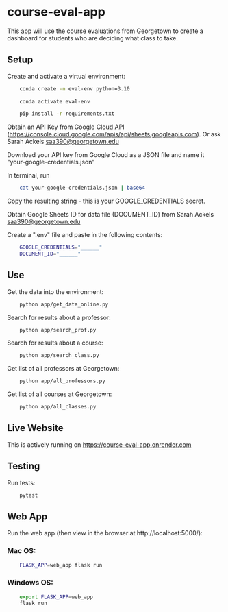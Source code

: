 # course-eval-app
This app will use the course evaluations from Georgetown to create a dashboard for students who are deciding what class to take.

## Setup
Create and activate a virtual environment:

```sh
    conda create -n eval-env python=3.10
    
    conda activate eval-env
``` 

```sh
    pip install -r requirements.txt
```

Obtain an API Key from Google Cloud API (https://console.cloud.google.com/apis/api/sheets.googleapis.com). Or ask Sarah Ackels saa390@georgetown.edu

Download your API key from Google Cloud as a JSON file and name it "your-google-credentials.json"

In terminal, run 
```sh
    cat your-google-credentials.json | base64
```

Copy the resulting string - this is your GOOGLE_CREDENTIALS secret.

Obtain Google Sheets ID for data file (DOCUMENT_ID) from Sarah Ackels saa390@georgetown.edu

Create a ".env" file and paste in the following contents:

```sh
    GOOGLE_CREDENTIALS="______"
    DOCUMENT_ID="______"
```
## Use
Get the data into the environment:
```sh
    python app/get_data_online.py
```

Search for results about a professor:
```sh
    python app/search_prof.py
```

Search for results about a course:
```sh
    python app/search_class.py
```

Get list of all professors at Georgetown:
```sh
    python app/all_professors.py
```
Get list of all courses at Georgetown:
```sh
    python app/all_classes.py
```

## Live Website
This is actively running on https://course-eval-app.onrender.com

## Testing
Run tests:
```sh
    pytest
```

## Web App

Run the web app (then view in the browser at http://localhost:5000/):


### Mac OS:

```sh
    FLASK_APP=web_app flask run
```

### Windows OS:

```sh
    export FLASK_APP=web_app
    flask run
```